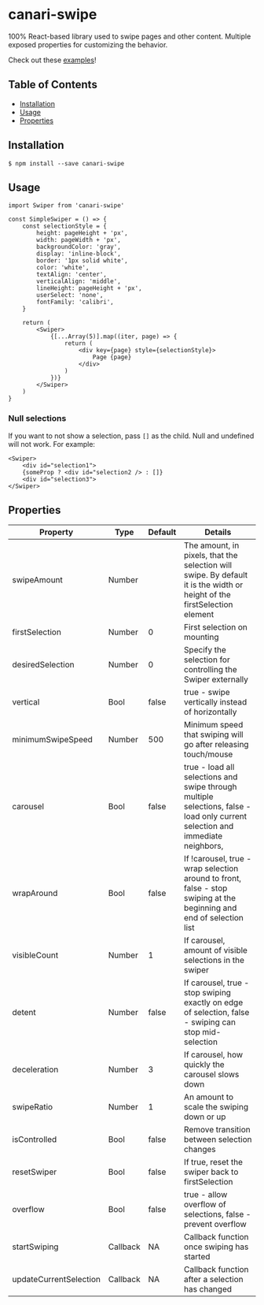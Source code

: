 # canari-swipe

100% React-based library used to swipe pages and other content. Multiple exposed properties for customizing the behavior.

Check out these [examples](https://geedollaholla.github.io/canari-swipe/)!

## Table of Contents

* [Installation](#installation)
* [Usage](#usage)
* [Properties](#properties)

## Installation

`$ npm install --save canari-swipe`

## Usage
```
import Swiper from 'canari-swipe'

const SimpleSwiper = () => {
	const selectionStyle = {
		height: pageHeight + 'px',
		width: pageWidth + 'px',
		backgroundColor: 'gray',
		display: 'inline-block',
		border: '1px solid white',
		color: 'white',
		textAlign: 'center',
		verticalAlign: 'middle',
		lineHeight: pageHeight + 'px',
		userSelect: 'none',
		fontFamily: 'calibri',
	}

	return (
		<Swiper>
			{[...Array(5)].map((iter, page) => {
				return (
					<div key={page} style={selectionStyle}>
						Page {page}
					</div>
				)
			})}
		</Swiper>
	)
}

```

### Null selections
If you want to not show a selection, pass `[]` as the child. Null and undefined will not work. For example:

```
<Swiper>
	<div id="selection1">
	{someProp ? <div id="selection2 /> : []}
	<div id="selection3">
</Swiper>
```

## Properties

| Property               | Type     | Default | Details                                                                                                                        |
| ---------------------- | -------- | ------- | ------------------------------------------------------------------------------------------------------------------------------ |
| swipeAmount            | Number   |         | The amount, in pixels, that the selection will swipe. By default it is the width or height of the firstSelection element       |
| firstSelection         | Number   | 0       | First selection on mounting                                                                                                    |
| desiredSelection       | Number   | 0       | Specify the selection for controlling the Swiper externally                                                                    |
| vertical               | Bool     | false   | true - swipe vertically instead of horizontally                                                                                |
| minimumSwipeSpeed      | Number   | 500     | Minimum speed that swiping will go after releasing touch/mouse                                                                 |
| carousel               | Bool     | false   | true - load all selections and swipe through multiple selections, false - load only current selection and immediate neighbors, |
| wrapAround             | Bool     | false   | If !carousel, true - wrap selection around to front, false - stop swiping at the beginning and end of selection list           |
| visibleCount           | Number   | 1       | If carousel, amount of visible selections in the swiper                                                                        |
| detent                 | Number   | false   | If carousel, true - stop swiping exactly on edge of selection, false - swiping can stop mid-selection                          |
| deceleration           | Number   | 3       | If carousel, how quickly the carousel slows down                                                                               |
| swipeRatio             | Number   | 1       | An amount to scale the swiping down or up                                                                                      |
| isControlled           | Bool     | false   | Remove transition between selection changes                                                                                    |
| resetSwiper            | Bool     | false   | If true, reset the swiper back to firstSelection                                                                               |
| overflow               | Bool     | false   | true - allow overflow of selections, false - prevent overflow                                                                  |
| startSwiping           | Callback | NA      | Callback function once swiping has started                                                                                     |
| updateCurrentSelection | Callback | NA      | Callback function after a selection has changed                                                                                |
